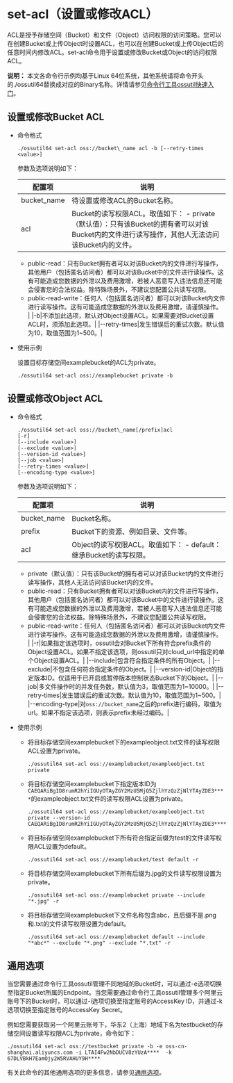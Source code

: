 # set-acl（设置或修改ACL）

ACL是授予存储空间（Bucket）和文件（Object）访问权限的访问策略。您可以在创建Bucket或上传Object时设置ACL，也可以在创建Bucket或上传Object后的任意时间内修改ACL。set-acl命令用于设置或修改Bucket或Object的访问权限ACL。

**说明：** 本文各命令行示例均基于Linux 64位系统，其他系统请将命令开头的./ossutil64替换成对应的Binary名称。详情请参见[命令行工具ossutil快速入门](/cn.zh-CN/快速入门/命令行工具ossutil快速入门.md)。

## 设置或修改Bucket ACL

-   命令格式

    ```
    ./ossutil64 set-acl oss://bucket\_name acl -b [--retry-times <value>]
    ```

    参数及选项说明如下：

    |配置项|说明|
    |---|--|
    |bucket\_name|待设置或修改ACL的Bucket名称。|
    |acl|Bucket的读写权限ACL。取值如下：    -   private（默认值）：只有该Bucket的拥有者可以对该Bucket内的文件进行读写操作，其他人无法访问该Bucket内的文件。
    -   public-read：只有Bucket拥有者可以对该Bucket内的文件进行写操作，其他用户（包括匿名访问者）都可以对该Bucket中的文件进行读操作。这有可能造成您数据的外泄以及费用激增，若被人恶意写入违法信息还可能会侵害您的合法权益。除特殊场景外，不建议您配置公共读写权限。
    -   public-read-write：任何人（包括匿名访问者）都可以对该Bucket内文件进行读写操作。这有可能造成您数据的外泄以及费用激增，请谨慎操作。 |
    |-b|不添加此选项，默认对Object设置ACL。如果需要对Bucket设置ACL时，须添加此选项。|
    |--retry-times|发生错误后的重试次数。默认值为10，取值范围为1~500。|

-   使用示例

    设置目标存储空间examplebucket的ACL为private。

    ```
    ./ossutil64 set-acl oss://examplebucket private -b   
    ```


## 设置或修改Object ACL

-   命令格式

    ```
    ./ossutil64 set-acl oss://bucket\_name[/prefix]acl 
    [-r]
    [--include <value>] 
    [--exclude <value>]
    [--version-id <value>]
    [--job <value>] 
    [--retry-times <value>]
    [--encoding-type <value>]
    ```

    参数及选项说明如下：

    |配置项|说明|
    |---|--|
    |bucket\_name|Bucket名称。|
    |prefix|Bucket下的资源、例如目录、文件等。|
    |acl|Object的读写权限ACL。取值如下：    -   default：继承Bucket的读写权限。
    -   private（默认值）：只有该Bucket的拥有者可以对该Bucket内的文件进行读写操作，其他人无法访问该Bucket内的文件。
    -   public-read：只有Bucket拥有者可以对该Bucket内的文件进行写操作，其他用户（包括匿名访问者）都可以对该Bucket中的文件进行读操作。这有可能造成您数据的外泄以及费用激增，若被人恶意写入违法信息还可能会侵害您的合法权益。除特殊场景外，不建议您配置公共读写权限。
    -   public-read-write：任何人（包括匿名访问者）都可以对该Bucket内文件进行读写操作。这有可能造成您数据的外泄以及费用激增，请谨慎操作。 |
    |-r|如果指定该选项时，ossutil会对Bucket下所有符合prefix条件的Object设置ACL。如果不指定该选项，则ossutil只对cloud\_url中指定的单个Object设置ACL。|
    |--include|包含符合指定条件的所有Object。|
    |--exclude|不包含任何符合指定条件的Object。|
    |--version-id|Object的指定版本ID。仅适用于已开启或暂停版本控制状态Bucket下的Object。|
    |--job|多文件操作时的并发任务数，默认值为3，取值范围为1~10000。|
    |--retry-times|发生错误后的重试次数。默认值为10，取值范围为1~500。|
    |--encoding-type|对`oss://bucket_name`之后的prefix进行编码，取值为url。如果不指定该选项，则表示prefix未经过编码。|

-   使用示例
    -   将目标存储空间examplebucket下的exampleobject.txt文件的读写权限ACL设置为private。

        ```
        ./ossutil64 set-acl oss://examplebucket/exampleobject.txt private
        ```

    -   将目标存储空间examplebucket下指定版本ID为`CAEQARiBgID8rumR2hYiIGUyOTAyZGY2MzU5MjQ5ZjlhYzQzZjNlYTAyZDE3****`的exampleobject.txt文件的读写权限ACL设置为private。

        ```
        ./ossutil64 set-acl oss://examplebucket/exampleobject.txt private --version-id CAEQARiBgID8rumR2hYiIGUyOTAyZGY2MzU5MjQ5ZjlhYzQzZjNlYTAyZDE3****
        ```

    -   将目标存储空间examplebucket下所有符合指定前缀为test的文件读写权限ACL设置为default。

        ```
        ./ossutil64 set-acl oss://examplebucket/test default -r
        ```

    -   将目标存储空间examplebucket下所有后缀为.jpg的文件读写权限设置为private。

        ```
        ./ossutil64 set-acl oss://examplebucket private --include "*.jpg" -r
        ```

    -   将目标存储空间examplebucket下文件名称包含abc，且后缀不是.png和.txt的文件读写权限设置为default。

        ```
        ./ossutil64 set-acl oss://examplebucket default --include "*abc*" --exclude "*.png" --exclude "*.txt" -r
        ```


## 通用选项

当您需要通过命令行工具ossutil管理不同地域的Bucket时，可以通过-e选项切换至指定Bucket所属的Endpoint。当您需要通过命令行工具ossutil管理多个阿里云账号下的Bucket时，可以通过-i选项切换至指定账号的AccessKey ID，并通过-k选项切换至指定账号的AccessKey Secret。

例如您需要获取另一个阿里云账号下，华东2（上海）地域下名为testbucket的存储空间设置读写权限ACL为private，命令如下：

```
./ossutil64 set-acl oss://testbucket private -b -e oss-cn-shanghai.aliyuncs.com -i LTAI4Fw2NbDUCV8zYUzA****  -k 67DLVBkH7EamOjy2W5RVAHUY9H****
```

有关此命令的其他通用选项的更多信息，请参见[通用选项](/cn.zh-CN/常用工具/命令行工具ossutil/查看选项.md)。

